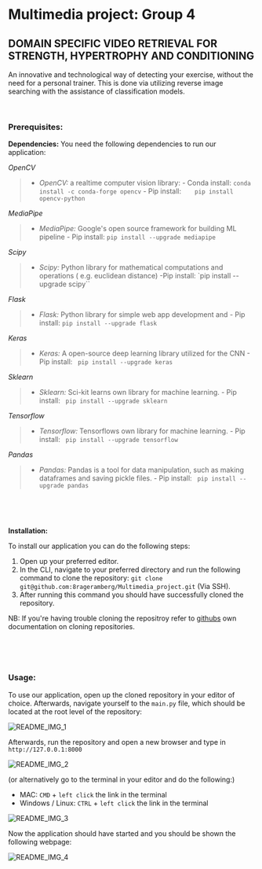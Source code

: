 # Multimedia project: Group 4
## DOMAIN SPECIFIC VIDEO RETRIEVAL FOR STRENGTH, HYPERTROPHY AND CONDITIONING
An innovative and technological way of detecting your exercise, without the need for a personal trainer. This is done via utilizing reverse image searching with the assistance of classification models.

&nbsp;


### Prerequisites:
**Dependencies:**
You need the following dependencies to run our application:

*OpenCV*
> -  *OpenCV:* a realtime computer vision library:
	- Conda install: `conda install -c conda-forge opencv`
	- Pip install: &nbsp;&nbsp;&nbsp;&nbsp;&nbsp;  `pip install opencv-python`

  *MediaPipe*
>-  *MediaPipe:* Google's open source framework for building ML pipeline
		- Pip install: `pip install --upgrade mediapipe`

*Scipy*
> -  *Scipy:* Python library for mathematical computations and operations ( e.g. euclidean distance)
	-Pip install: `pip install --upgrade scipy``
  
  *Flask*
> -  *Flask:* Python library for simple web app development and
	- Pip install: `pip install --upgrade flask`

  *Keras*
> -  *Keras:* A open-source deep learning library utilized for the CNN
	- Pip install: ` pip install --upgrade keras`

  *Sklearn*
> -  *Sklearn:* Sci-kit learns own library for machine learning.
	- Pip install: ` pip install --upgrade sklearn`

  *Tensorflow*
> -  *Tensorflow:* Tensorflows own library for machine learning.
	- Pip install: ` pip install --upgrade tensorflow`

  *Pandas*
> -  *Pandas:* Pandas is a tool for data manipulation, such as making dataframes and saving pickle files.
	- Pip install: ` pip install --upgrade pandas`

&nbsp;

&nbsp;

**Installation:**

To install our application you can do the following steps:

1. Open up your preferred editor.
2. In the CLI, navigate to your preferred directory and run the following command to clone the repository: `git clone git@github.com:8rageramberg/Multimedia_project.git` (Via SSH).
3. After running this command you should have successfully cloned the repository.

NB: If you're having trouble cloning the repositroy refer to [githubs](https://docs.github.com/en/repositories/creating-and-managing-repositories/cloning-a-repository) own documentation on cloning repositories.

&nbsp;

&nbsp;

### Usage:

To use our application, open up the cloned repository in your editor of choice. Afterwards, navigate yourself to the `main.py` file, which should be located at the root level of the repository:

![README_IMG_1](https://github.com/8rageramberg/Multimedia_project/blob/main/readme_imgs/readme_img1.jpeg?raw=true)

Afterwards, run the repository and open a new browser and type in `http://127.0.0.1:8000`

![README_IMG_2](https://github.com/8rageramberg/Multimedia_project/blob/main/readme_imgs/readme_img2.jpeg?raw=true)

(or alternatively go to the terminal in your editor and do the following:)
- MAC: `CMD` + `left click` the link in the terminal
- Windows / Linux: `CTRL` + `left click` the link in the terminal

![README_IMG_3](https://github.com/8rageramberg/Multimedia_project/blob/main/readme_imgs/readme_img3.jpeg?raw=true)

Now the application should have started and you should be shown the following webpage:

![README_IMG_4](https://github.com/8rageramberg/Multimedia_project/blob/main/readme_imgs/readme_img4.jpeg?raw=true)
